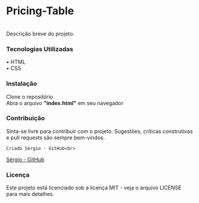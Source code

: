 <h1>Pricing-Table</h1><br>
Descrição breve do projeto.

<h3>Tecnologias Utilizadas</h3>
• HTML<br>
• CSS<br>

<h3>Instalação</h3>
Clone o repositório<br>
Abra o arquivo <strong>"index.html"</strong> em seu navegador

<h3>Contribuição</h3>
Sinta-se livre para contribuir com o projeto. Sugestões, críticas construtivas e pull requests são sempre bem-vindos.

```
Criado Sérgio - GitHub<br>
 ```
<a href="https://github.com/sergiomontes77" target="_blank">Sérgio - GitHub</a>

<h3>Licença</h3>
Este projeto está licenciado sob a licença MIT - veja o arquivo LICENSE para mais detalhes.
